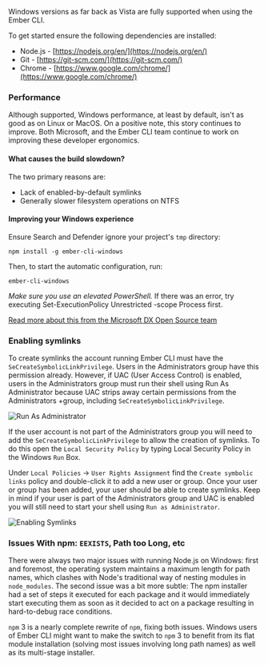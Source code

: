 Windows versions as far back as Vista are fully supported when using the Ember CLI.

To get started ensure the following dependencies are installed:

* Node.js - [https://nodejs.org/en/](https://nodejs.org/en/)
* Git - [https://git-scm.com/](https://git-scm.com/)
* Chrome - [https://www.google.com/chrome/](https://www.google.com/chrome/)

### Performance

Although supported, Windows performance, at least by default, isn't as good as
on Linux or MacOS. On a positive note, this story continues to improve. Both
Microsoft, and the Ember CLI team continue to work on improving these developer
ergonomics.

#### What causes the build slowdown?

The two primary reasons are:

* Lack of enabled-by-default symlinks
* Generally slower filesystem operations on NTFS

#### Improving your Windows experience

Ensure Search and Defender ignore your project's `tmp` directory:

```shell
npm install -g ember-cli-windows
```

Then, to start the automatic configuration, run:

```shell
ember-cli-windows
```

*Make sure you use an elevated PowerShell.* <!-- Needs Instructions -->
If there was an error, try executing Set-ExecutionPolicy Unrestricted -scope Process first.

[Read more about this from the Microsoft DX Open Source team](http://felixrieseberg.com/improved-ember-cli-performance-with-windows/)

### Enabling symlinks

To create symlinks the account running Ember CLI must have the
`SeCreateSymbolicLinkPrivilege`. Users in the Administrators group have this
permission already. However, if UAC (User Access Control) is enabled, users in
the Administrators group must run their shell using Run As Administrator
because UAC strips away certain permissions from the Administrators +group,
including `SeCreateSymbolicLinkPrivilege`.

![Run As Administrator](/assets/images/run-as-admin.png)

If the user account is not part of the Administrators group you will need to
add the `SeCreateSymbolicLinkPrivilege` to allow the creation of symlinks. To
do this open the `Local Security Policy` by typing Local Security Policy in the
Windows `Run` Box.

Under `Local Policies` -> `User Rights Assignment` find the `Create symbolic
links` policy and double-click it to add a new user or group. Once your user or
group has been added, your user should be able to create symlinks. Keep in mind
if your user is part of the Administrators group and UAC is enabled you will
still need to start your shell using `Run as Administrator`.

![Enabling Symlinks](/assets/images/enabling-symlinks.png)

### Issues With npm: `EEXISTS`, Path too Long, etc
<!--alex disable executed-->
There were always two major issues with running Node.js on Windows: first and
foremost, the operating system maintains a maximum length for path names, which
clashes with Node's traditional way of nesting modules in `node_modules`. The
second issue was a bit more subtle: The npm installer had a set of steps it
executed for each package and it would immediately start executing them as soon
as it decided to act on a package resulting in hard-to-debug race conditions.

`npm` 3 is a nearly complete rewrite of `npm`, fixing both issues. Windows users of
Ember CLI might want to make the switch to `npm` 3 to benefit from its
flat module installation (solving most issues involving long path names) as well
as its multi-stage installer.
